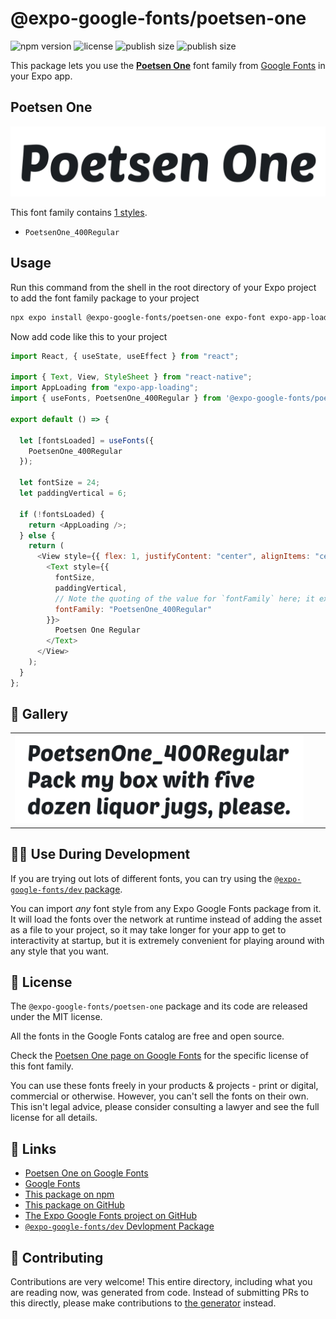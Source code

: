 # @expo-google-fonts/poetsen-one

![npm version](https://flat.badgen.net/npm/v/@expo-google-fonts/poetsen-one)
![license](https://flat.badgen.net/github/license/expo/google-fonts)
![publish size](https://flat.badgen.net/packagephobia/install/@expo-google-fonts/poetsen-one)
![publish size](https://flat.badgen.net/packagephobia/publish/@expo-google-fonts/poetsen-one)

This package lets you use the [**Poetsen One**](https://fonts.google.com/specimen/Poetsen+One) font family from [Google Fonts](https://fonts.google.com/) in your Expo app.

## Poetsen One

![Poetsen One](./font-family.png)

This font family contains [1 styles](#-gallery).

- `PoetsenOne_400Regular`

## Usage

Run this command from the shell in the root directory of your Expo project to add the font family package to your project

```sh
npx expo install @expo-google-fonts/poetsen-one expo-font expo-app-loading
```

Now add code like this to your project

```js
import React, { useState, useEffect } from "react";

import { Text, View, StyleSheet } from "react-native";
import AppLoading from "expo-app-loading";
import { useFonts, PoetsenOne_400Regular } from '@expo-google-fonts/poetsen-one';

export default () => {

  let [fontsLoaded] = useFonts({
    PoetsenOne_400Regular
  });

  let fontSize = 24;
  let paddingVertical = 6;

  if (!fontsLoaded) {
    return <AppLoading />;
  } else {
    return (
      <View style={{ flex: 1, justifyContent: "center", alignItems: "center" }}>
        <Text style={{
          fontSize,
          paddingVertical,
          // Note the quoting of the value for `fontFamily` here; it expects a string!
          fontFamily: "PoetsenOne_400Regular"
        }}>
          Poetsen One Regular
        </Text>
      </View>
    );
  }
};
```

## 🔡 Gallery


||||
|-|-|-|
|![PoetsenOne_400Regular](./PoetsenOne_400Regular.ttf.png)||||


## 👩‍💻 Use During Development

If you are trying out lots of different fonts, you can try using the [`@expo-google-fonts/dev` package](https://github.com/expo/google-fonts/tree/master/font-packages/dev#readme).

You can import _any_ font style from any Expo Google Fonts package from it. It will load the fonts over the network at runtime instead of adding the asset as a file to your project, so it may take longer for your app to get to interactivity at startup, but it is extremely convenient for playing around with any style that you want.


## 📖 License

The `@expo-google-fonts/poetsen-one` package and its code are released under the MIT license.

All the fonts in the Google Fonts catalog are free and open source.

Check the [Poetsen One page on Google Fonts](https://fonts.google.com/specimen/Poetsen+One) for the specific license of this font family.

You can use these fonts freely in your products & projects - print or digital, commercial or otherwise. However, you can't sell the fonts on their own. This isn't legal advice, please consider consulting a lawyer and see the full license for all details.

## 🔗 Links

- [Poetsen One on Google Fonts](https://fonts.google.com/specimen/Poetsen+One)
- [Google Fonts](https://fonts.google.com/)
- [This package on npm](https://www.npmjs.com/package/@expo-google-fonts/poetsen-one)
- [This package on GitHub](https://github.com/expo/google-fonts/tree/master/font-packages/poetsen-one)
- [The Expo Google Fonts project on GitHub](https://github.com/expo/google-fonts)
- [`@expo-google-fonts/dev` Devlopment Package](https://github.com/expo/google-fonts/tree/master/font-packages/dev)

## 🤝 Contributing

Contributions are very welcome! This entire directory, including what you are reading now, was generated from code. Instead of submitting PRs to this directly, please make contributions to [the generator](https://github.com/expo/google-fonts/tree/master/packages/generator) instead.
